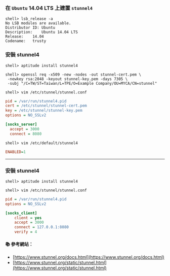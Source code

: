 ### 在 `Ubuntu` 14.04 LTS 上建置 `stunnel4`

```console
shell> lsb_release -a
No LSB modules are available.
Distributor ID:	Ubuntu
Description:	Ubuntu 14.04 LTS
Release:	14.04
Codename:	trusty
```
### 安裝 stunnel4 
```console
shell> aptitude install stunnel4
```

```console
shell> openssl req -x509 -new -nodes -out stunnel-cert.pem \
 -newkey rsa:2048 -keyout stunnel-key.pem -days 7305 \
 -subj "/C=TW/ST=Taiwan/L=TPE/O=Example Company/OU=MYCA/CN=stunnel"
```

```console
shell> vim /etc/stunnel/stunnel.conf
```

```ini
pid = /var/run/stunnel4.pid
cert = /etc/stunnel/stunnel-cert.pem
key = /etc/stunnel/stunnel-key.pem
options = NO_SSLv2

[socks_server]
  accept = 3000
  connect = 8080
```

```console
shell> vim /etc/default/stunnel4
```

```ini
ENABLED=1
```

---
### 安裝 stunnel4 
```console
shell> aptitude install stunnel4
```

```console
shell> vim /etc/stunnel/stunnel.conf
```
```ini
pid = /var/run/stunnel4.pid
options = NO_SSLv2

[socks_client]
    client = yes
    accept = 3000
    connect = 127.0.0.1:8080
    verify = 4
```

#### :books: 參考網站：

- [https://www.stunnel.org/docs.html](https://www.stunnel.org/docs.html)
- [https://www.stunnel.org/static/stunnel.html](https://www.stunnel.org/static/stunnel.html)
